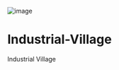 ![image](https://github.com/dr3ams/Industrial-Village/assets/7347489/93ac2bf4-bb35-452b-bd6b-893d83343fa3)


# Industrial-Village
Industrial Village
